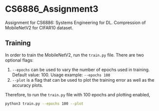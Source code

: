 # CS6886_Assignment3
Assignment for CS6886: Systems Engineering for DL. Compression of MobileNetV2 for CIFAR10 dataset.

## Training
In order to train the MobileNetV2, run the `train.py` file. There are two optional flags:
1. `--epochs` can be used to vary the number of epochs used in training. Default value: 100. Usage example: `--epochs 100`
2. `--plot` is a flag that can be used to plot the training error as well as the accuracy plots.

Therefore, to run the `train.py` file with 100 epochs and plotting enabled,
```bash
python3 train.py --epochs 100 --plot
```
